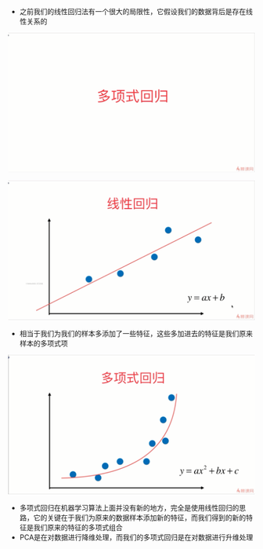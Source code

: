 - 之前我们的线性回归法有一个很大的局限性，它假设我们的数据背后是存在线性关系的

![1569035472402](assets/1569035472402.png)

![1569035524632](assets/1569035524632.png)

- 相当于我们为我们的样本多添加了一些特征，这些多加进去的特征是我们原来样本的多项式项

![1569035799970](assets/1569035799970.png)

- 多项式回归在机器学习算法上面并没有新的地方，完全是使用线性回归的思路，它的关键在于我们为原来的数据样本添加新的特征，而我们得到的新的特征是我们原来的特征的多项式组合
- PCA是在对数据进行降维处理，而我们的多项式回归是在对数据进行升维处理